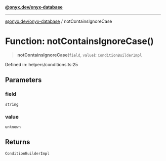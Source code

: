 [**@onyx.dev/onyx-database**](../README.md)

***

[@onyx.dev/onyx-database](../globals.md) / notContainsIgnoreCase

# Function: notContainsIgnoreCase()

> **notContainsIgnoreCase**(`field`, `value`): `ConditionBuilderImpl`

Defined in: helpers/conditions.ts:25

## Parameters

### field

`string`

### value

`unknown`

## Returns

`ConditionBuilderImpl`
